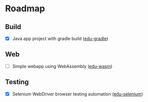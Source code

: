 # Roadmap

## Build

- [x] Java app project with gradle build ([edu-gradle](https://github.com/anliksim/edu-gradle))

## Web

- [ ] Simple webapp using WebAssembly ([edu-wasm](https://github.com/anliksim/edu-wasm))

## Testing

- [x] Selenium WebDriver browser testing automation ([edu-selenium](https://github.com/anliksim/edu-selenium))


